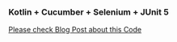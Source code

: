 ### Kotlin + Cucumber + Selenium + JUnit 5

[Please check Blog Post about this Code](https://medium.com/@gudise.ashok/spice-up-your-ci-cd-process-with-automation-using-cucumber-selenium-and-kotlin-952ccc51e7f2)




